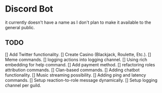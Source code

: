 # Discord Bot
it currently doesn't have a name as I don't plan to make it available to the general public.

## TODO
[] Add Twitter functionality.
[] Create Casino (Blackjack, Roulette, Etc.).
[] Meme commands.
[] logging actions into logging channel.
[] Using rich embedding for help command.
[] Add payment method.
[] refactoring roles attribution commands.
[] Clan-based commands.
[] Adding chatbot functionality.
[] Music streaming possibility.
[] Adding ping and latency commands.
[] Setup reaction-to-role message dynamically.
[] Setup logging channel per guild.